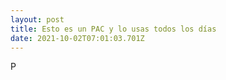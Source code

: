 ```yaml
---
layout: post
title: Esto es un PAC y lo usas todos los días
date: 2021-10-02T07:01:03.701Z
---
```

P
